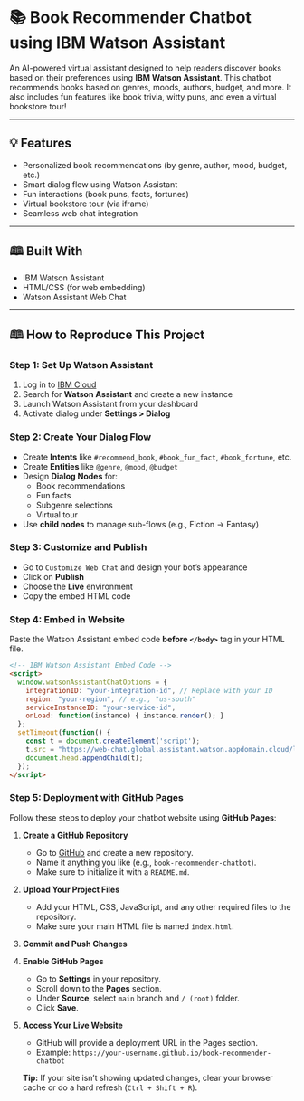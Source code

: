 # 📚 Book Recommender Chatbot using IBM Watson Assistant

An AI-powered virtual assistant designed to help readers discover books based on their preferences using **IBM Watson Assistant**. This chatbot recommends books based on genres, moods, authors, budget, and more. It also includes fun features like book trivia, witty puns, and even a virtual bookstore tour!

---

## 💡 Features

- Personalized book recommendations (by genre, author, mood, budget, etc.)
- Smart dialog flow using Watson Assistant
- Fun interactions (book puns, facts, fortunes)
- Virtual bookstore tour (via iframe)
- Seamless web chat integration

---

## 🕮 Built With

- IBM Watson Assistant
- HTML/CSS (for web embedding)
- Watson Assistant Web Chat

---

## 🕮 How to Reproduce This Project

### Step 1: Set Up Watson Assistant

1. Log in to [IBM Cloud](https://cloud.ibm.com)
2. Search for **Watson Assistant** and create a new instance
3. Launch Watson Assistant from your dashboard
4. Activate dialog under **Settings > Dialog**

### Step 2: Create Your Dialog Flow

- Create **Intents** like `#recommend_book`, `#book_fun_fact`, `#book_fortune`, etc.
- Create **Entities** like `@genre`, `@mood`, `@budget`
- Design **Dialog Nodes** for:
  - Book recommendations
  - Fun facts
  - Subgenre selections
  - Virtual tour
- Use **child nodes** to manage sub-flows (e.g., Fiction → Fantasy)

### Step 3: Customize and Publish

- Go to `Customize Web Chat` and design your bot’s appearance
- Click on **Publish**
- Choose the **Live** environment
- Copy the embed HTML code

### Step 4: Embed in Website

Paste the Watson Assistant embed code **before `</body>`** tag in your HTML file.

```html
<!-- IBM Watson Assistant Embed Code -->
<script>
  window.watsonAssistantChatOptions = {
    integrationID: "your-integration-id", // Replace with your ID
    region: "your-region", // e.g., "us-south"
    serviceInstanceID: "your-service-id",
    onLoad: function(instance) { instance.render(); }
  };
  setTimeout(function() {
    const t = document.createElement('script');
    t.src = "https://web-chat.global.assistant.watson.appdomain.cloud/loadWatsonAssistantChat.js";
    document.head.appendChild(t);
  });
</script>
```

### Step 5: Deployment with GitHub Pages

Follow these steps to deploy your chatbot website using **GitHub Pages**:

1. **Create a GitHub Repository**
   - Go to [GitHub](https://github.com) and create a new repository.
   - Name it anything you like (e.g., `book-recommender-chatbot`).
   - Make sure to initialize it with a `README.md`.

2. **Upload Your Project Files**
   - Add your HTML, CSS, JavaScript, and any other required files to the repository.
   - Make sure your main HTML file is named `index.html`.

3. **Commit and Push Changes**

4. **Enable GitHub Pages**
   - Go to **Settings** in your repository.
   - Scroll down to the **Pages** section.
   - Under **Source**, select `main` branch and `/ (root)` folder.
   - Click **Save**.

5. **Access Your Live Website**
   - GitHub will provide a deployment URL in the Pages section.
   - Example: `https://your-username.github.io/book-recommender-chatbot`

   **Tip:** If your site isn’t showing updated changes, clear your browser cache or do a hard refresh (`Ctrl + Shift + R`).


